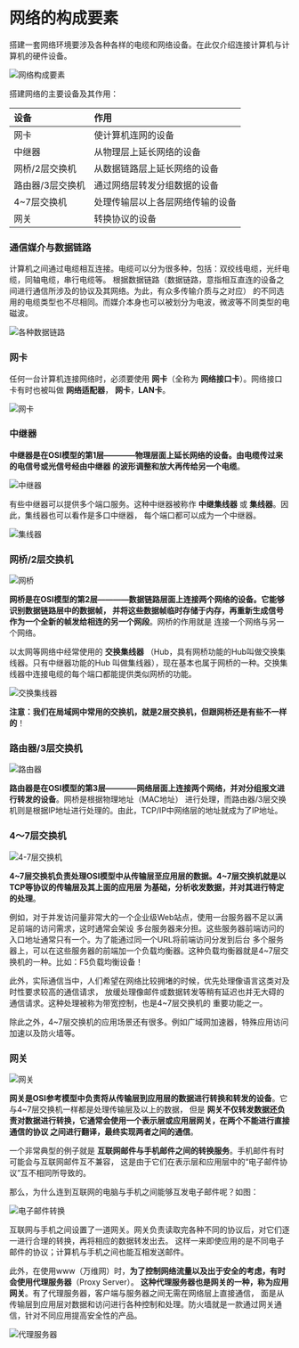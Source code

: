 网络的构成要素
==========================================================
搭建一套网络环境要涉及各种各样的电缆和网络设备。在此仅介绍连接计算机与计算机的硬件设备。

![网络构成要素](img/网络构成要素.png)

搭建网络的主要设备及其作用：

| 设备 | 作用 |
| :------------- | :------------- |
| 网卡 | 使计算机连网的设备 |
| 中继器 | 从物理层上延长网络的设备 |
| 网桥/2层交换机 | 从数据链路层上延长网络的设备 |
| 路由器/3层交换机 | 通过网络层转发分组数据的设备 |
| 4~7层交换机 | 处理传输层以上各层网络传输的设备 |
| 网关 | 转换协议的设备 |

### 通信媒介与数据链路
计算机之间通过电缆相互连接。电缆可以分为很多种，包括：双绞线电缆，光纤电缆，同轴电缆，串行电缆等。
根据数据链路（数据链路，意指相互直连的设备之间进行通信所涉及的协议及其网络。为此，有众多传输介质与之对应）
的不同选用的电缆类型也不尽相同。而媒介本身也可以被划分为电波，微波等不同类型的电磁波。

![各种数据链路](img/各种数据链路.png)

### 网卡
任何一台计算机连接网络时，必须要使用 **网卡**（全称为 **网络接口卡**）。网络接口卡有时也被叫做 **网络适配器**，
**网卡**，**LAN卡**。

![网卡](img/网卡.png)

### 中继器
**中继器是在OSI模型的第1层————物理层面上延长网络的设备。由电缆传过来的电信号或光信号经由中继器
的波形调整和放大再传给另一个电缆**。

![中继器](img/中继器.png)

有些中继器可以提供多个端口服务。这种中继器被称作 **中继集线器** 或 **集线器**。因此，集线器也可以看作是多口中继器，
每个端口都可以成为一个中继器。

![集线器](img/集线器.png)

### 网桥/2层交换机

![网桥](img/网桥.png)

**网桥是在OSI模型的第2层————数据链路层面上连接两个网络的设备。它能够识别数据链路层中的数据帧，
并将这些数据帧临时存储于内存，再重新生成信号作为一个全新的帧发给相连的另一个网段**。网桥的作用就是
连接一个网络与另一个网络。

以太网等网络中经常使用的 **交换集线器** （Hub，具有网桥功能的Hub叫做交换集线器。只有中继器功能的Hub
叫做集线器），现在基本也属于网桥的一种。交换集线器中连接电缆的每个端口都能提供类似网桥的功能。

![交换集线器](img/交换集线器.png)

**注意：我们在局域网中常用的交换机，就是2层交换机，但跟网桥还是有些不一样的**！

### 路由器/3层交换机

![路由器](img/路由器.png)

**路由器是在OSI模型的第3层————网络层面上连接两个网络，并对分组报文进行转发的设备**。网桥是根据物理地址（MAC地址）
进行处理，而路由器/3层交换机则是根据IP地址进行处理的。由此，TCP/IP中网络层的地址就成为了IP地址。

### 4～7层交换机

![4-7层交换机](img/4-7层交换机.png)

**4~7层交换机负责处理OSI模型中从传输层至应用层的数据。4~7层交换机就是以TCP等协议的传输层及其上面的应用层
为基础，分析收发数据，并对其进行特定的处理**。

例如，对于并发访问量非常大的一个企业级Web站点，使用一台服务器不足以满足前端的访问需求，这时通常会架设
多台服务器来分担。这些服务器前端访问的入口地址通常只有一个。为了能通过同一个URL将前端访问分发到后台
多个服务器上，可以在这些服务器的前端加一个负载均衡器。这种负载均衡器就是4~7层交换机的一种。比如：F5负载均衡设备！

此外，实际通信当中，人们希望在网络比较拥堵的时候，优先处理像语言这类对及时性要求较高的通信请求，
放缓处理像邮件或数据转发等稍有延迟也并无大碍的通信请求。这种处理被称为带宽控制，也是4~7层交换机的
重要功能之一。

除此之外，4~7层交换机的应用场景还有很多。例如广域网加速器，特殊应用访问加速以及防火墙等。

### 网关

![网关](img/网关.png)

**网关是OSI参考模型中负责将从传输层到应用层的数据进行转换和转发的设备**。它与4~7层交换机一样都是处理传输层及以上的数据，
但是 **网关不仅转发数据还负责对数据进行转换，它通常会使用一个表示层或应用层网关，在两个不能进行直接通信的协议
之间进行翻译，最终实现两者之间的通信**。

一个非常典型的例子就是 **互联网邮件与手机邮件之间的转换服务**。手机邮件有时可能会与互联网邮件互不兼容，
这是由于它们在表示层和应用层中的“电子邮件协议”互不相同所导致的。

那么，为什么连到互联网的电脑与手机之间能够互发电子邮件呢？如图：

![电子邮件转换](img/电子邮件转换.png)

互联网与手机之间设置了一道网关。网关负责读取完各种不同的协议后，对它们逐一进行合理的转换，再将相应的数据转发出去。
这样一来即使应用的是不同电子邮件的协议；计算机与手机之间也能互相发送邮件。

此外，在使用www（万维网）时，**为了控制网络流量以及出于安全的考虑，有时会使用代理服务器**（Proxy Server）。
**这种代理服务器也是网关的一种，称为应用网关**。有了代理服务器，客户端与服务器之间无需在网络层上直接通信，
面是从传输层到应用层对数据和访问进行各种控制和处理。防火墙就是一款通过网关通信，针对不同应用提高安全性的产品。

![代理服务器](img/代理服务器.png)
